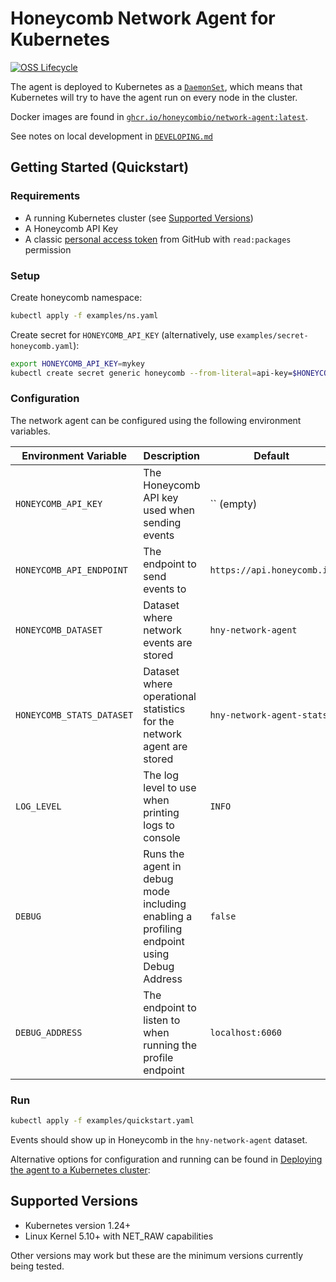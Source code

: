 # Honeycomb Network Agent for Kubernetes

[![OSS Lifecycle](https://img.shields.io/osslifecycle/honeycombio/honeycomb-network-agent)](https://github.com/honeycombio/home/blob/main/honeycomb-oss-lifecycle-and-practices.md)

The agent is deployed to Kubernetes as a [`DaemonSet`](https://kubernetes.io/docs/concepts/workloads/controllers/daemonset/),
which means that Kubernetes will try to have the agent run on every node in the cluster.

Docker images are found in [`ghcr.io/honeycombio/network-agent:latest`](https://github.com/honeycombio/honeycomb-network-agent/pkgs/container/network-agent).

See notes on local development in [`DEVELOPING.md`](./DEVELOPING.md)

## Getting Started (Quickstart)

### Requirements

- A running Kubernetes cluster (see [Supported Versions](#supported-versions))
- A Honeycomb API Key
- A classic [personal access token](https://github.com/settings/tokens) from GitHub with `read:packages` permission

### Setup

Create honeycomb namespace:

```sh
kubectl apply -f examples/ns.yaml
```

Create secret for `HONEYCOMB_API_KEY` (alternatively, use `examples/secret-honeycomb.yaml`):

```sh
export HONEYCOMB_API_KEY=mykey
kubectl create secret generic honeycomb --from-literal=api-key=$HONEYCOMB_API_KEY --namespace=honeycomb
```

### Configuration

The network agent can be configured using the following environment variables.

| Environment Variable | Description | Default | Required |
| -------------------- | ----------- | ------- | -------- |
| `HONEYCOMB_API_KEY` | The Honeycomb API key used when sending events | `` (empty) | `true` |
| `HONEYCOMB_API_ENDPOINT` | The endpoint to send events to | `https://api.honeycomb.io` | `false` |
| `HONEYCOMB_DATASET` | Dataset where network events are stored | `hny-network-agent` | `false` |
| `HONEYCOMB_STATS_DATASET` | Dataset where operational statistics for the network agent are stored  | `hny-network-agent-stats` | `false` |
| `LOG_LEVEL`  | The log level to use when printing logs to console | `INFO` | `false` |
| `DEBUG` | Runs the agent in debug mode including enabling a profiling endpoint using Debug Address  | `false` | `false` |
| `DEBUG_ADDRESS` | The endpoint to listen to when running the profile endpoint | `localhost:6060` | `false` |

### Run

```sh
kubectl apply -f examples/quickstart.yaml
```

Events should show up in Honeycomb in the `hny-network-agent` dataset.

Alternative options for configuration and running can be found in [Deploying the agent to a Kubernetes cluster](./DEVELOPING.md#deploying-the-agent-to-a-kubernetes-cluster):

## Supported Versions

- Kubernetes version 1.24+
- Linux Kernel 5.10+ with NET_RAW capabilities

Other versions may work but these are the minimum versions currently being tested.
